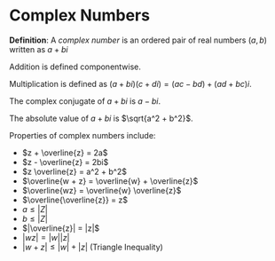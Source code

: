 # Complex Numbers
**Definition**: A *complex number* is an ordered pair of real numbers $(a, b)$ written as $a + bi$

Addition is defined componentwise.

Multiplication is defined as $(a + bi)(c + di) = (ac - bd) + (ad + bc)i$.

The complex conjugate of $a + bi$ is $a - bi$.

The absolute value of $a + bi$ is $\sqrt{a^2 + b^2}$.

Properties of complex numbers include:
- $z + \overline{z} = 2a$
- $z - \overline{z} = 2bi$
- $z \overline{z} = a^2 + b^2$
- $\overline{w + z} = \overline{w} + \overline{z}$
- $\overline{wz} = \overline{w} \overline{z}$
- $\overline{\overline{z}} = z$
- $a \leq |Z|$
- $b \leq |Z|$
- $|\overline{z}| = |z|$
- $|wz| = |w||z|$
- $|w + z| \leq |w| + |z|$ (Triangle Inequality)
